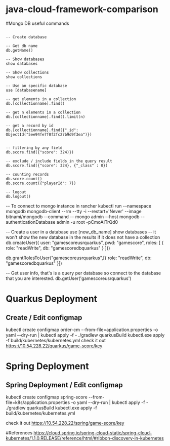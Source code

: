 # java-cloud-framework-comparison


#Mongo DB useful commands

```nosql

-- Create database

-- Get db name
db.getName()

-- Show databases
show databases

-- Show collections
show collections

-- Use an specific database
use [databasename]

-- get elements in a collection
db.[collectionname].find()

-- get n elements in a collection
db.[collectionname].find().limit(n)

-- get a record by id
db.[collectionname].find({"_id":  ObjectId("5ee94fe7f0f2fc27b9d9f3ea")})


-- filtering by any field
db.score.find({"score": 324)})

-- exclude / include fields in the query result
db.score.find({"score": 324}, {"_class" : 0})

-- counting records
db.score.count()
db.score.count({"playerId": 7})

-- logout
db.logout()

``` 



-- To connect to mongo instance in rancher
kubectl run --namespace mongodb mongodb-client --rm --tty -i --restart='Never' --image bitnami/mongodb --command -- mongo admin --host mongodb --authenticationDatabase admin -u root -pCmoAITrQd0

-- Create a user in a database
use [new_db_name]
show databases -- it won't show the new database in the results if it does not have a collection
db.createUser({ user: "gamescoreusrquarkus", pwd: "gamescore", roles: [ { role: "readWrite", db: "gamescoredbquarkus" } ]})

db.grantRolesToUser("gamescoreusrquarkus",[{ role: "readWrite", db: "gamescoredbquarkus" }])

-- Get user info, that's is a query per database so connect to the database that you are interested.
db.getUser('gamescoreusrquarkus')

# Quarkus Deployment

## Create / Edit configmap
kubectl create configmap order-cm --from-file=application.properties  -o yaml --dry-run | kubectl apply -f -
./gradlew quarkusBuild
 kubectl.exe apply -f build/kubernetes/kubernetes.yml
check it out https://10.54.228.22/quarkus/game-score/key 
 
 # Spring Deployment

## Spring Deployment / Edit configmap
kubectl create configmap spring-score --from-file=k8s/application.properties  -o yaml --dry-run | kubectl apply -f -
./gradlew quarkusBuild
 kubectl.exe apply -f build/kubernetes/kubernetes.yml
 
check it out https://10.54.228.22/spring/game-score/key
 
 
#References
https://cloud.spring.io/spring-cloud-static/spring-cloud-kubernetes/1.1.0.RELEASE/reference/html/#ribbon-discovery-in-kubernetes
 
 
 